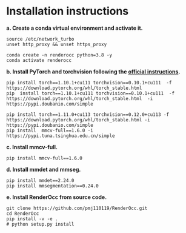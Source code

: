 # Installation instructions

**a. Create a conda virtual environment and activate it.**

```shell
source /etc/network_turbo
unset http_proxy && unset https_proxy

conda create -n renderocc python=3.8 -y
conda activate renderocc
```

**b. Install PyTorch and torchvision following the [official instructions](https://pytorch.org/).**

```shell
pip install torch==1.10.1+cu111 torchvision==0.10.1+cu111  -f https://download.pytorch.org/whl/torch_stable.html
pip  install torch==1.10.1+cu111 torchvision==0.10.1+cu111  -f https://download.pytorch.org/whl/torch_stable.html  -i https://pypi.doubanio.com/simple

pip install torch==1.11.0+cu113 torchvision==0.12.0+cu113 -f https://download.pytorch.org/whl/torch_stable.html -i https://pypi.doubanio.com/simple
pip install  mmcv-full==1.6.0 -i https://pypi.tuna.tsinghua.edu.cn/simple
```

**c. Install mmcv-full.**

```shell
pip install mmcv-full==1.6.0
```

**d. Install mmdet and mmseg.**

```shell
pip install mmdet==2.24.0
pip install mmsegmentation==0.24.0
```

**e. Install RenderOcc from source code.**

```shell
git clone https://github.com/pmj110119/RenderOcc.git
cd RenderOcc
pip install -v -e .
# python setup.py install
```
